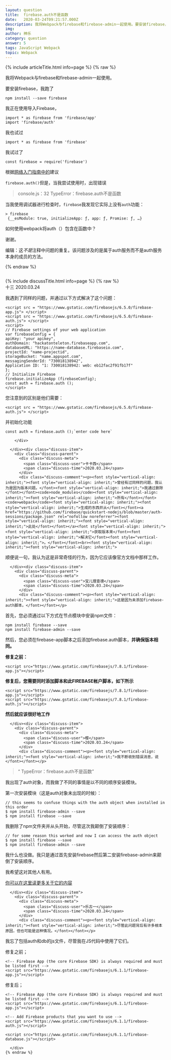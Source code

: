 ```yaml
---
layout: question
title:  firebase.auth不是函数
date:   2020-03-24T09:21:57.000Z
description: 我将Webpack与firebase和firebase-admin一起使用。要安装firebase，我跑了npm install --save f...
img: 
author: 神乐
category: question
answer: 5
tags: JavaScript Webpack
topic: Webpack
---
```

<div class="article-root">
  <div class="article">
    {% include articleTitle.html info=page %}
    {% raw %}
    <div class="article-content"><p><font style="vertical-align: inherit;"><font style="vertical-align: inherit;">我将Webpack与firebase和firebase-admin一起使用。</font></font></p>

<p><font style="vertical-align: inherit;"><font style="vertical-align: inherit;">要安装firebase，我跑了</font></font></p>

<pre><code>npm install --save firebase
</code></pre>

<p><font style="vertical-align: inherit;"><font style="vertical-align: inherit;">我正在使用导入Firebase，</font></font></p>

<pre><code>import * as firebase from 'firebase/app'<font></font>
import 'firebase/auth'<font></font>
</code></pre>

<p><font style="vertical-align: inherit;"><font style="vertical-align: inherit;">我也试过</font></font></p>

<pre><code>import * as firebase from 'firebase'
</code></pre>

<p><font style="vertical-align: inherit;"><font style="vertical-align: inherit;">我试过了</font></font></p>

<pre><code>const firebase = require('firebase')
</code></pre>

<p><font style="vertical-align: inherit;"><font style="vertical-align: inherit;">根据</font><a href="https://firebase.google.com/docs/web/setup" rel="noreferrer"><font style="vertical-align: inherit;">网络入门指南中的</font></a><font style="vertical-align: inherit;">建议</font></font><a href="https://firebase.google.com/docs/web/setup" rel="noreferrer"><font style="vertical-align: inherit;"></font></a> </p>

<p><font style="vertical-align: inherit;"></font><code>firebase.auth()</code><font style="vertical-align: inherit;"><font style="vertical-align: inherit;">但是，</font><font style="vertical-align: inherit;">当我尝试使用</font><font style="vertical-align: inherit;">时，出现错误</font></font></p>

<blockquote>
  <p><font style="vertical-align: inherit;"><font style="vertical-align: inherit;">console.js：32 TypeError：firebase.auth不是函数</font></font></p>
</blockquote>

<p><font style="vertical-align: inherit;"><font style="vertical-align: inherit;">当我使用调试器进行检查时，</font></font><code>firebase</code><font style="vertical-align: inherit;"><font style="vertical-align: inherit;">我发现它实际上没有</font></font><code>auth</code><font style="vertical-align: inherit;"><font style="vertical-align: inherit;">功能：</font></font></p>

<pre><code>&gt; firebase<font></font>
 {__esModule: true, initializeApp: ƒ, app: ƒ, Promise: ƒ,&nbsp;…}<font></font>
</code></pre>

<p><font style="vertical-align: inherit;"><font style="vertical-align: inherit;">如何使用webpack将auth（）包含在函数中？</font></font></p>

<p><font style="vertical-align: inherit;"><font style="vertical-align: inherit;">谢谢。</font></font></p>

<p><font style="vertical-align: inherit;"><font style="vertical-align: inherit;">编辑：这</font></font><em><font style="vertical-align: inherit;"><font style="vertical-align: inherit;">不是</font></font></em><font style="vertical-align: inherit;"><font style="vertical-align: inherit;">注释中问题的重复。</font><font style="vertical-align: inherit;">该问题涉及的是属于auth服务而不是auth服务本身的成员的方法。</font></font></p></div>
    {% endraw %}
  </div>
  <p style="height: 0;width:0;overflow: hidden;"> 第3549篇《firebase.auth不是函数》来自Winter(https://github.com/aiyld/aiyld.github.io)的站点</p>
  <div class="discuss-wrapper">
    {% include discussTitle.html info=page %}
    {% raw %}
    <div class="discuss-item">
        <div class="discuss-parent">
          <div class="discuss-meta">
            <span class="discuss-user">十三</span>
            <span class="discuss-time">2020.03.24</span>
          </div>
          <div class="discuss-comment"><p><font style="vertical-align: inherit;"><font style="vertical-align: inherit;">我遇到了同样的问题，并通过以下方式解决了这个问题：</font></font></p>

<pre><code>&lt;script src = "https://www.gstatic.com/firebasejs/6.5.0/firebase-app.js"&gt; &lt;/script&gt;<font></font>
&lt;script src = "https://www.gstatic.com/firebasejs/6.5.0/firebase-auth.js"&gt; &lt;/script&gt;<font></font>
&lt;script&gt;<font></font>
// Firebase settings of your web application<font></font>
var firebaseConfig = {<font></font>
apiKey: "your apikey",<font></font>
authDomain: "hackatonteleton.firebaseapp.com",<font></font>
databaseURL: "https://name-database.firebaseio.com",<font></font>
projectId: "name-projectid",<font></font>
storageBucket: "name.appspot.com",<font></font>
messagingSenderId: "730018138942",<font></font>
Application ID: "1: 730018138942: web: eb12fac2f91fb17f"<font></font>
};<font></font>
// Initialize Firebase<font></font>
firebase.initializeApp (firebaseConfig);<font></font>
const auth = firebase.auth ();<font></font>
&lt;/script&gt;<font></font>
</code></pre>

<p><font style="vertical-align: inherit;"><font style="vertical-align: inherit;">您注意到的区别是他们需要：</font></font></p>

<pre><code>&lt;script src = "https://www.gstatic.com/firebasejs/6.5.0/firebase-auth.js"&gt; &lt;/script&gt;
</code></pre>

<p><font style="vertical-align: inherit;"><font style="vertical-align: inherit;">并初始化功能</font></font></p>

<pre><code>const auth = firebase.auth ();`enter code here`
</code></pre></div>
        </div>
        
      </div><div class="discuss-item">
        <div class="discuss-parent">
          <div class="discuss-meta">
            <span class="discuss-user">卡卡西</span>
            <span class="discuss-time">2020.03.24</span>
          </div>
          <div class="discuss-comment"><p><font style="vertical-align: inherit;"><font style="vertical-align: inherit;">曾经有过同样的问题，我认为是因为版本问题。</font><font style="vertical-align: inherit;">我通过删除</font></font><code>node_modules</code><font style="vertical-align: inherit;"><font style="vertical-align: inherit;">所有</font></font><code>webpack</code><font style="vertical-align: inherit;"><font style="vertical-align: inherit;">生成的东西并从</font></font><a href="https://github.com/firebase/quickstart-nodejs/blob/master/auth-sessions/package.json" rel="nofollow noreferrer"><font style="vertical-align: inherit;"><font style="vertical-align: inherit;">此处</font></font></a><font style="vertical-align: inherit;"><font style="vertical-align: inherit;">获取版本来</font><font style="vertical-align: inherit;">解决它</font><font style="vertical-align: inherit;">。</font></font><br><font style="vertical-align: inherit;"><font style="vertical-align: inherit;">
顺便说一句，我认为这是非常奇怪的行为，因为它应该像官方文档中那样工作。  </font></font></p></div>
        </div>
        
      </div><div class="discuss-item">
        <div class="discuss-parent">
          <div class="discuss-meta">
            <span class="discuss-user">宝儿理查德</span>
            <span class="discuss-time">2020.03.24</span>
          </div>
          <div class="discuss-comment"><p><font style="vertical-align: inherit;"><font style="vertical-align: inherit;">这是因为未添加firebase-auth脚本。</font></font></p>

<p><font style="vertical-align: inherit;"><font style="vertical-align: inherit;">首先，您必须通过以下方式在节点模块中安装npm文件：</font></font></p>

<pre><code>npm install firebase --save<font></font>
npm install firebase-admin --save<font></font>
</code></pre>

<p><font style="vertical-align: inherit;"><font style="vertical-align: inherit;">然后，您必须在firebase-app脚本之后添加firebase.auth脚本，</font></font><strong><font style="vertical-align: inherit;"><font style="vertical-align: inherit;">并确保版本相同。</font></font></strong></p>

<p><strong><font style="vertical-align: inherit;"><font style="vertical-align: inherit;">修复之前：</font></font></strong></p>

<pre><code>&lt;script src="https://www.gstatic.com/firebasejs/7.8.1/firebase-app.js"&gt;&lt;/script&gt;
</code></pre>

<p><strong><font style="vertical-align: inherit;"><font style="vertical-align: inherit;">修复后，您需要同时添加脚本和此FIREBASE帐户脚本，如下所示</font></font></strong></p>

<pre><code>&lt;script src="https://www.gstatic.com/firebasejs/7.8.1/firebase-app.js"&gt;&lt;/script&gt;<font></font>
&lt;script src="https://www.gstatic.com/firebasejs/7.8.1/firebase-auth.js"&gt;&lt;/script&gt;<font></font>
</code></pre>

<p><strong><font style="vertical-align: inherit;"><font style="vertical-align: inherit;">然后就应该很好地工作</font></font></strong></p></div>
        </div>
        
      </div><div class="discuss-item">
        <div class="discuss-parent">
          <div class="discuss-meta">
            <span class="discuss-user">樱</span>
            <span class="discuss-time">2020.03.24</span>
          </div>
          <div class="discuss-comment"><p><font style="vertical-align: inherit;"><font style="vertical-align: inherit;">我不断收到错误消息，说</font></font></p>

<blockquote>
  <p><font style="vertical-align: inherit;"><font style="vertical-align: inherit;">“ TypeError：firebase.auth不是函数”</font></font></p>
</blockquote>

<p><font style="vertical-align: inherit;"><font style="vertical-align: inherit;">我出现了auth对象，而我做了不同的事情是以不同的顺序安装模块。</font></font></p>

<p><font style="vertical-align: inherit;"><font style="vertical-align: inherit;">第一次安装模块（这是auth对象未出现的时候）：</font></font></p>

<pre><code>// this seems to confuse things with the auth object when installed in this order<font></font>
$ npm install firebase-admin --save<font></font>
$ npm install firebase --save<font></font>
</code></pre>

<p><font style="vertical-align: inherit;"><font style="vertical-align: inherit;">我删除了npm文件夹并从头开始，尽管这次我颠倒了安装顺序：</font></font></p>

<pre><code>// for some reason this worked and now I can access the auth object<font></font>
$ npm install firebase --save<font></font>
$ npm install firebase-admin --save<font></font>
</code></pre>

<p><font style="vertical-align: inherit;"><font style="vertical-align: inherit;">我什么也没做。</font><font style="vertical-align: inherit;">我只是通过首先安装firebase然后第二安装firebase-admin来颠倒了安装顺序。</font></font></p>

<p><font style="vertical-align: inherit;"><font style="vertical-align: inherit;">我希望这对其他人有用。</font></font></p>

<p><a href="https://github.com/firebase/firebase-js-sdk/issues/752#issuecomment-389508849" rel="noreferrer"><font style="vertical-align: inherit;"><font style="vertical-align: inherit;">你可以在这里读更多关于它的内容</font></font></a></p></div>
        </div>
        
      </div><div class="discuss-item">
        <div class="discuss-parent">
          <div class="discuss-meta">
            <span class="discuss-user">乐古一</span>
            <span class="discuss-time">2020.03.24</span>
          </div>
          <div class="discuss-comment"><p><font style="vertical-align: inherit;"><font style="vertical-align: inherit;">尽管此问题背后有许多根本原因，但也可能是这种情况。</font></font></p>

<p><font style="vertical-align: inherit;"><font style="vertical-align: inherit;">我忘了包括auth和db的js文件，尽管我在JS代码中使用了它们。</font></font></p>

<p><font style="vertical-align: inherit;"><font style="vertical-align: inherit;">修复之前；</font></font></p>

<p></p><div class="snippet" data-lang="js" data-hide="false" data-console="false" data-babel="false">
<div class="snippet-code">
<pre class="snippet-code-html lang-html prettyprint-override"><code>&lt;!-- Firebase App (the core Firebase SDK) is always required and must be listed first --&gt;<font></font>
&lt;script src="https://www.gstatic.com/firebasejs/6.1.1/firebase-app.js"&gt;&lt;/script&gt;</code></pre>
</div>
</div>
<p></p>

<p><font style="vertical-align: inherit;"><font style="vertical-align: inherit;">修复后；</font></font></p>

<p></p><div class="snippet" data-lang="js" data-hide="false" data-console="false" data-babel="false">
<div class="snippet-code">
<pre class="snippet-code-html lang-html prettyprint-override"><code>&lt;!-- Firebase App (the core Firebase SDK) is always required and must be listed first --&gt;<font></font>
&lt;script src="https://www.gstatic.com/firebasejs/6.1.1/firebase-app.js"&gt;&lt;/script&gt;<font></font>
<font></font>
&lt;!-- Add Firebase products that you want to use --&gt;<font></font>
&lt;script src="https://www.gstatic.com/firebasejs/6.1.1/firebase-auth.js"&gt;&lt;/script&gt;<font></font>
<font></font>
&lt;script src="https://www.gstatic.com/firebasejs/6.1.1/firebase-database.js"&gt;&lt;/script&gt;</code></pre>
</div>
</div>
<p></p></div>
        </div>
        
      </div>
    {% endraw %}
  </div>
<div>

